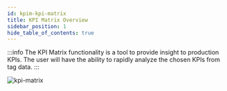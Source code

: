 ```yaml
---
id: kpim-kpi-matrix
title: KPI Matrix Overview
sidebar_position: 1
hide_table_of_contents: true
---
```



:::info
The KPI Matrix functionality is a tool to provide insight to production KPIs.  The user will have the ability to rapidly analyze the chosen KPIs from tag data.
:::

![kpi-matrix](/img/kpi-matrix/KPIMatrixView.png)
